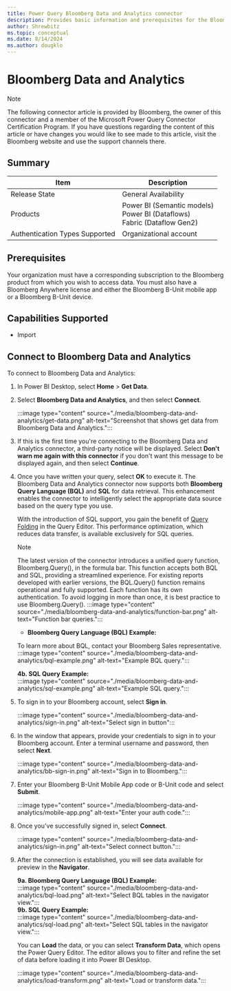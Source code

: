 ```yaml
---
title: Power Query Bloomberg Data and Analytics connector
description: Provides basic information and prerequisites for the Bloomberg Data and Analytics connector, descriptions of the optional input parameters, and discusses limitations and issues you might encounter.
author: Shrewbitz
ms.topic: conceptual
ms.date: 8/14/2024
ms.author: dougklo
---
```


# Bloomberg Data and Analytics

> [!NOTE]
>The following connector article is provided by Bloomberg, the owner of this connector and a member of the Microsoft Power Query Connector Certification Program. If you have questions regarding the content of this article or have changes you would like to see made to this article, visit the Bloomberg website and use the support channels there.

## Summary

| Item | Description |
| ---- | ----------- |
| Release State | General Availability |
| Products | Power BI (Semantic models)<br/>Power BI (Dataflows)<br/>Fabric (Dataflow Gen2) |
| Authentication Types Supported | Organizational account |

## Prerequisites

Your organization must have a corresponding subscription to the Bloomberg product from which you wish to access data. You must also have a Bloomberg Anywhere license and either the Bloomberg B-Unit mobile app or a Bloomberg B-Unit device.

## Capabilities Supported

* Import

## Connect to Bloomberg Data and Analytics

To connect to Bloomberg Data and Analytics:

1. In Power BI Desktop, select **Home** > **Get Data**.

2. Select **Bloomberg Data and Analytics**, and then select **Connect**.

   :::image type="content" source="./media/bloomberg-data-and-analytics/get-data.png" alt-text="Screenshot that shows get data from Bloomberg Data and Analytics.":::

3. If this is the first time you're connecting to the Bloomberg Data and Analytics connector, a third-party notice will be displayed. Select **Don't warn me again with this connector** if you don't want this message to be displayed again, and then select **Continue**.

4. Once you have written your query, select **OK** to execute it. The Bloomberg Data and Analytics connector now supports both **Bloomberg Query Language (BQL)** and **SQL** for data retrieval. This enhancement enables the connector to intelligently select the appropriate data source based on the query type you use.

   With the introduction of SQL support, you gain the benefit of [Query Folding](../query-folding-examples.md) in the Query Editor. This performance optimization, which reduces data transfer, is available exclusively for SQL queries.

   > [!NOTE]
   >The latest version of the connector introduces a unified query function, Bloomberg.Query(), in the formula bar. This function accepts both BQL and SQL, providing a streamlined experience. For existing reports developed with earlier versions, the BQL.Query() function remains operational and fully supported. Each function has its own authentication. To avoid logging in more than once, it is best practice to use Bloomberg.Query().
   :::image type="content" source="./media/bloomberg-data-and-analytics/function-bar.png" alt-text="Function bar queries.":::

   - **Bloomberg Query Language (BQL) Example:**
   
    To learn more about BQL, contact your Bloomberg Sales representative.\
    :::image type="content" source="./media/bloomberg-data-and-analytics/bql-example.png" alt-text="Example BQL query.":::

    **4b. SQL Query Example:**\
    :::image type="content" source="./media/bloomberg-data-and-analytics/sql-example.png" alt-text="Example SQL query.":::

5. To sign in to your Bloomberg account, select **Sign in**.

   :::image type="content" source="./media/bloomberg-data-and-analytics/sign-in.png" alt-text="Select sign in button":::
6. In the window that appears, provide your credentials to sign in to your Bloomberg account. Enter a terminal username and password, then select **Next**.

    :::image type="content" source="./media/bloomberg-data-and-analytics/bb-sign-in.png" alt-text="Sign in to Bloomberg.":::

7. Enter your Bloomberg B-Unit Mobile App code or B-Unit code and select **Submit**.

    :::image type="content" source="./media/bloomberg-data-and-analytics/mobile-app.png" alt-text="Enter your auth code.":::

8. Once you've successfully signed in, select **Connect**.

   :::image type="content" source="./media/bloomberg-data-and-analytics/sign-in.png" alt-text="Select connect button.":::

9. After the connection is established, you will see data available for preview in the **Navigator**.

   **9a. Bloomberg Query Language (BQL) Example:**\
   :::image type="content" source="./media/bloomberg-data-and-analytics/bql-load.png" alt-text="Select BQL tables in the navigator view.":::\
   **9b. SQL Query Example:**\
   :::image type="content" source="./media/bloomberg-data-and-analytics/sql-load.png" alt-text="Select SQL tables in the navigator view.":::

   You can **Load** the data, or you can select **Transform Data**, which opens the Power Query Editor. The editor allows you to filter and refine the set of data before loading it into Power BI Desktop.

   :::image type="content" source="./media/bloomberg-data-and-analytics/load-transform.png" alt-text="Load or transform data.":::
